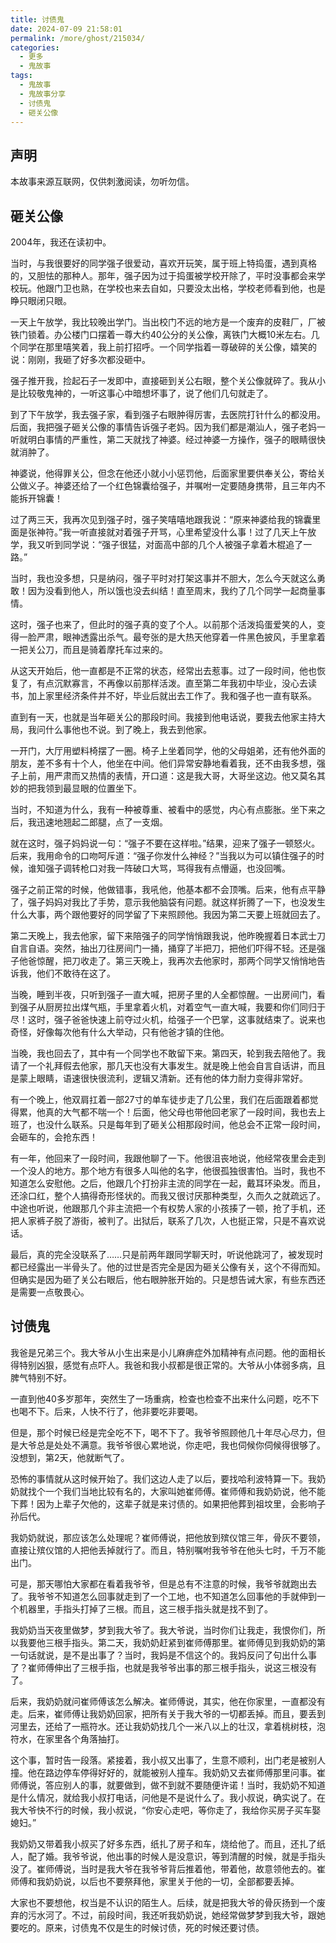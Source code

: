 ```yaml
---
title: 讨债鬼
date: 2024-07-09 21:58:01
permalink: /more/ghost/215034/
categories:
  - 更多
  - 鬼故事
tags:
  - 鬼故事
  - 鬼故事分享
  - 讨债鬼
  - 砸关公像
---
```


## 声明

本故事来源互联网，仅供刺激阅读，勿听勿信。

<InArticleAdsense
    data-ad-client="ca-pub-1725717718088510"
    data-ad-slot="4281148213">
</InArticleAdsense>

<!-- more -->

## 砸关公像

2004年，我还在读初中。

当时，与我很要好的同学强子很爱动，喜欢开玩笑，属于班上特捣蛋，遇到真格的，又胆怯的那种人。那年，强子因为过于捣蛋被学校开除了，平时没事都会来学校玩。他跟门卫也熟，在学校也来去自如，只要没太出格，学校老师看到他，也是睁只眼闭只眼。

一天上午放学，我比较晚出学门。当出校门不远的地方是一个废弃的皮鞋厂，厂被铁门锁着。办公楼门口摆着一尊大约40公分的关公像，离铁门大概10米左右。几个同学在那里嘻笑着，我上前打招呼。一个同学指着一尊破碎的关公像，嬉笑的说：刚刚，我砸了好多次都没砸中。

强子推开我，捡起石子一发即中，直接砸到关公右眼，整个关公像就碎了。我从小是比较敬鬼神的，一听这事心中暗想坏事了，说了他们几句就走了。

到了下午放学，我去强子家，看到强子右眼肿得厉害，去医院打针什么的都没用。后面，我把强子砸关公像的事情告诉强子老妈。因为我们都是潮汕人，强子老妈一听就明白事情的严重性，第二天就找了神婆。经过神婆一方操作，强子的眼睛很快就消肿了。

神婆说，他得罪关公，但念在他还小就小小惩罚他，后面家里要供奉关公，寄给关公做义子。神婆还给了一个红色锦囊给强子，并嘱咐一定要随身携带，且三年内不能拆开锦囊！

过了两三天，我再次见到强子时，强子笑嘻嘻地跟我说：“原来神婆给我的锦囊里面是张神符。”我一听直接就对着强子开骂，心里希望没什么事！过了几天上午放学，我又听到同学说：“强子很猛，对面高中部的几个人被强子拿着木棍追了一路。”

当时，我也没多想，只是纳闷，强子平时对打架这事并不胆大，怎么今天就这么勇敢！因为没看到他人，所以饿也没去纠结！直至周末，我约了几个同学一起商量事情。

<InArticleAdsense
    data-ad-client="ca-pub-1725717718088510"
    data-ad-slot="4281148213">
</InArticleAdsense>

这时，强子也来了，但此时的强子真的变了个人。以前那个活泼捣蛋爱笑的人，变得一脸严肃，眼神透露出杀气。最夸张的是大热天他穿着一件黑色披风，手里拿着一把关公刀，而且是骑着摩托车过来的。

从这天开始后，他一直都是不正常的状态，经常出去惹事。过了一段时间，他也恢复了，有点沉默寡言，不再像以前那样活泼。直至第二年我初中毕业，没心去读书，加上家里经济条件并不好，毕业后就出去工作了。我和强子也一直有联系。

直到有一天，也就是当年砸关公的那段时间。我接到他电话说，要我去他家主持大局，我问什么事他也不说。到了晚上，我去到他家。

一开门，大厅用塑料椅摆了一圈。椅子上坐着同学，他的父母姐弟，还有他外面的朋友，差不多有十个人，他坐在中间。他们异常安静地看着我，还不由我多想，强子上前，用严肃而又热情的表情，开口道：这是我大哥，大哥坐这边。他又莫名其妙的把我领到最显眼的位置坐下。

当时，不知道为什么，我有一种被尊重、被看中的感觉，内心有点膨胀。坐下来之后，我迅速地翘起二郎腿，点了一支烟。

就在这时，强子妈妈说一句：“强子不要在这样啦。”结果，迎来了强子一顿怒火。后来，我用命令的口吻呵斥道：“强子你发什么神经？”当我以为可以镇住强子的时候，谁知强子调转枪口对我一阵破口大骂，骂得我有点懵逼，也没回嘴。

强子之前正常的时候，他做错事，我吼他，他基本都不会顶嘴。后来，他有点平静了，强子妈妈对我比了手势，意示我他脑袋有问题。就这样折腾了一下，也没发生什么大事，两个跟他要好的同学留了下来照顾他。我因为第二天要上班就回去了。

第二天晚上，我去他家，留下来陪强子的同学悄悄跟我说，他昨晚握着日本武士刀自言自语。突然，抽出刀往房间门一捅，捅穿了半把刀，把他们吓得不轻。还是强子他爸惊醒，把刀收走了。第三天晚上，我再次去他家时，那两个同学又悄悄地告诉我，他们不敢待在这了。

当晚，睡到半夜，只听到强子一直大喊，把房子里的人全都惊醒。一出房间门，看到强子从厨房拉出煤气瓶，手里拿着火机，对着空气一直大喊，我要和你们同归于尽！这时，强子爸爸快速上前夺过火机，给强子一个巴掌，这事就结束了。说来也奇怪，好像每次他有什么大举动，只有他爸才镇的住他。

当晚，我也回去了，其中有一个同学也不敢留下来。第四天，轮到我去陪他了。我请了一个礼拜假去他家，那几天也没有大事发生。就是晚上他会自言自话讲，而且是蒙上眼睛，语速很快很流利，逻辑又清新。还有他的体力耐力变得非常好。

<InArticleAdsense
    data-ad-client="ca-pub-1725717718088510"
    data-ad-slot="4281148213">
</InArticleAdsense>

有一个晚上，他双肩扛着一部27寸的单车徒步走了几公里，我们在后面跟着都觉得累，他真的大气都不喘一个！后面，他父母也带他回老家了一段时间，我也去上班了，也没什么联系。只是每年到了砸关公相那段时间，他总会不正常一段时间，会砸车的，会抢东西！

有一年，他回来了一段时间，我跟他聊了一下。他很沮丧地说，他经常夜里会走到一个没人的地方。那个地方有很多人叫他的名字，他很孤独很害怕。当时，我也不知道怎么安慰他。之后，他跟几个打扮非主流的同学在一起，戴耳环染发。而且，还涂口红，整个人搞得奇形怪状的。而我又很讨厌那种类型，久而久之就疏远了。中途也听说，他跟那几个非主流把一个有权势人家的小孩揍了一顿，抢了手机，还把人家裤子脱了游街，被判了。出狱后，联系了几次，人也挺正常，只是不喜欢说话。

最后，真的完全没联系了……只是前两年跟同学聊天时，听说他跳河了，被发现时都已经露出一半骨头了。他的过世是否完全是因为砸关公像有关，这个不得而知。但确实是因为砸了关公右眼后，他右眼肿胀开始的。只是想告诫大家，有些东西还是需要一点敬畏心。

## 讨债鬼

<InArticleAdsense
    data-ad-client="ca-pub-1725717718088510"
    data-ad-slot="4281148213">
</InArticleAdsense>

我爸是兄弟三个。我大爷从小生出来是小儿麻痹症外加精神有点问题。他的面相长得特别凶狠，感觉有点吓人。我爸和我小叔都是很正常的。大爷从小体弱多病，且脾气特别不好。

一直到他40多岁那年，突然生了一场重病，检查也检查不出来什么问题，吃不下也喝不下。后来，人快不行了，他非要吃非要喝。

但是，那个时候已经是完全吃不下，喝不下了。我爷爷照顾他几十年尽心尽力，但是大爷总是处处不满意。我爷爷很心累地说，你走吧，我也伺候你伺候得很够了。没想到，第2天，他就断气了。

恐怖的事情就从这时候开始了。我们这边人走了以后，要找哈利波特算一下。我奶奶就找个一个我们当地比较有名的，大家叫她崔师傅。崔师傅和我奶奶说，他不能下葬！因为上辈子欠他的，这辈子就是来讨债的。如果把他葬到祖坟里，会影响子孙后代。

我奶奶就说，那应该怎么处理呢？崔师傅说，把他放到殡仪馆三年，骨灰不要领，直接让殡仪馆的人把他丢掉就行了。而且，特别嘱咐我爷爷在他头七时，千万不能出门。

可是，那天哪怕大家都在看着我爷爷，但是总有不注意的时候，我爷爷就跑出去了。我爷爷不知道怎么回事就走到了一个工地，也不知道怎么回事他的手就伸到一个机器里，手指头打掉了三根。而且，这三根手指头就是找不到了。

<InArticleAdsense
    data-ad-client="ca-pub-1725717718088510"
    data-ad-slot="4281148213">
</InArticleAdsense>

我奶奶当天夜里做梦，梦到我大爷了。我大爷说，当时你们让我走，我恨你们，所以我要他三根手指头。第二天，我奶奶赶紧到崔师傅那里。崔师傅见到我奶奶的第一句话就说，是不是出事了？当时，我妈是不信这个的。我妈反问了句出什么事了？崔师傅伸出了三根手指，也就是我爷爷出事的那三根手指头，说这三根没有了。

后来，我奶奶就问崔师傅该怎么解决。崔师傅说，其实，他在你家里，一直都没有走。后来，崔师傅让我奶奶回家，把所有关于我大爷的一切都丢掉。而且，要丢到河里去，还给了一瓶符水。还让我奶奶找几个一米八以上的壮汉，拿着桃树枝，泡符水，在家里各个角落抽打。

这个事，暂时告一段落。紧接着，我小叔又出事了，生意不顺利，出门老是被别人撞。他在路边停车停得好好的，就能被别人撞车。我奶奶又去崔师傅那里问事。崔师傅说，答应别人的事，就要做到，做不到就不要随便许诺！当时，我奶奶不知道是什么情况，就给我小叔打电话，问他是不是说什么了。我小叔说，确实说了。在我大爷快不行的时候，我小叔说，“你安心走吧，等你走了，我给你买房子买车娶媳妇。”

<InArticleAdsense
    data-ad-client="ca-pub-1725717718088510"
    data-ad-slot="4281148213">
</InArticleAdsense>

我奶奶又带着我小叔买了好多东西，纸扎了房子和车，烧给他了。而且，还扎了纸人，配了婚。我爷爷说，他出事的时候人是没意识，等到清醒的时候，就是手指头没了。崔师傅说，当时是我大爷在我爷爷背后推着他，带着他，故意领他去的。崔师傅和我奶奶说，以后也不要祭拜他，家里关于他的一切，全部都要丢掉。

大家也不要想他，权当是不认识的陌生人。后续，就是把我大爷的骨灰扬到一个废弃的污水河了。不过，前段时间，我还听我奶奶说，她经常做梦梦到我大爷，跟她要吃的。原来，讨债鬼不仅是生的时候讨债，死的时候还要讨债。